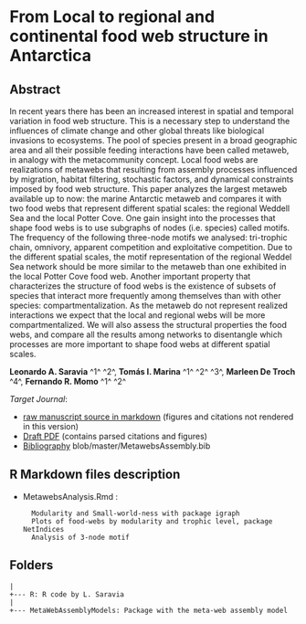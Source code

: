 # From Local to regional and continental food web structure in Antarctica 

## Abstract

In recent years there has been an increased interest in spatial and temporal variation in food web structure. This is a necessary step to understand the influences of climate change and other global threats like biological invasions to ecosystems. The pool of species present in a broad geographic area and all their possible feeding interactions have been called metaweb, in analogy with the metacommunity concept. Local food webs are realizations of metawebs that resulting from assembly processes influenced by migration, habitat filtering, stochastic factors, and dynamical constraints imposed by food web structure. This paper analyzes the largest metaweb available up to now: the marine Antarctic metaweb and compares it with two food webs that represent different spatial scales: the regional Weddell Sea and the local Potter Cove. One gain insight into the processes that shape food webs is to use subgraphs of nodes (i.e. species) called motifs. The frequency of the following three-node motifs we analysed: tri-trophic chain, omnivory, apparent competition and exploitative competition. Due to the different spatial scales, the motif representation of the regional Weddel Sea network should be more similar to the metaweb than one exhibited in the local Potter Cove food web. Another important property that characterizes the structure of food webs is the existence of subsets of species that interact more frequently among themselves than with other species: compartmentalization. As the metaweb do not represent realized interactions we expect that the local and regional webs will be more compartmentalized. We will also assess the structural properties the food webs, and compare all the results among networks to disentangle which processes are more important to shape food webs at different spatial scales.

**Leonardo A. Saravia** ^1^ ^2^, **Tomás  I. Marina** ^1^ ^2^ ^3^, **Marleen De Troch** ^4^, **Fernando R. Momo** ^1^ ^2^ 


*Target Journal*: []()

* [raw manuscript source in markdown](https://github.com/lsaravia/MetawebsAssembly/blob/master/MetawebsAssembly.md) (figures and citations not rendered in this version)
* [Draft PDF](https://github.com/lsaravia/MetawebsAssembly/blob/master/MetawebsAssembly.pdf) (contains parsed citations and figures)
* [Bibliography](https://github.com/lsaravia/MetawebsAssembly/blob/master/MetawebsAssembly.bib) blob/master/MetawebsAssembly.bib

## R Markdown files description



* MetawebsAnalysis.Rmd :

		Modularity and Small-world-ness with package igraph 
		Plots of food-webs by modularity and trophic level, package NetIndices
		Analysis of 3-node motif



## Folders

	| 
	+--- R: R code by L. Saravia
    |
    +--- MetaWebAssemblyModels: Package with the meta-web assembly model
    	 
